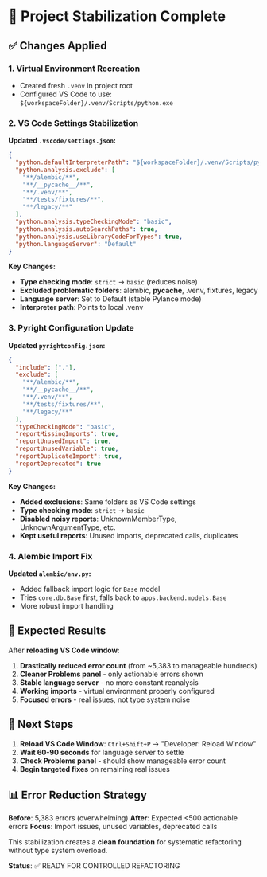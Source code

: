 # 🧹 Project Stabilization Complete

## ✅ Changes Applied

### 1. Virtual Environment Recreation
- Created fresh `.venv` in project root
- Configured VS Code to use: `${workspaceFolder}/.venv/Scripts/python.exe`

### 2. VS Code Settings Stabilization
**Updated `.vscode/settings.json`:**
```json
{
  "python.defaultInterpreterPath": "${workspaceFolder}/.venv/Scripts/python.exe",
  "python.analysis.exclude": [
    "**/alembic/**",
    "**/__pycache__/**",
    "**/.venv/**",
    "**/tests/fixtures/**",
    "**/legacy/**"
  ],
  "python.analysis.typeCheckingMode": "basic",
  "python.analysis.autoSearchPaths": true,
  "python.analysis.useLibraryCodeForTypes": true,
  "python.languageServer": "Default"
}
```

**Key Changes:**
- **Type checking mode**: `strict` → `basic` (reduces noise)
- **Excluded problematic folders**: alembic, __pycache__, .venv, fixtures, legacy
- **Language server**: Set to Default (stable Pylance mode)
- **Interpreter path**: Points to local .venv

### 3. Pyright Configuration Update
**Updated `pyrightconfig.json`:**
```json
{
  "include": ["."],
  "exclude": [
    "**/alembic/**",
    "**/__pycache__/**",
    "**/.venv/**",
    "**/tests/fixtures/**",
    "**/legacy/**"
  ],
  "typeCheckingMode": "basic",
  "reportMissingImports": true,
  "reportUnusedImport": true,
  "reportUnusedVariable": true,
  "reportDuplicateImport": true,
  "reportDeprecated": true
}
```

**Key Changes:**
- **Added exclusions**: Same folders as VS Code settings
- **Type checking mode**: `strict` → `basic`
- **Disabled noisy reports**: UnknownMemberType, UnknownArgumentType, etc.
- **Kept useful reports**: Unused imports, deprecated calls, duplicates

### 4. Alembic Import Fix
**Updated `alembic/env.py`:**
- Added fallback import logic for `Base` model
- Tries `core.db.Base` first, falls back to `apps.backend.models.Base`
- More robust import handling

## 🎯 Expected Results

After **reloading VS Code window**:

1. **Drastically reduced error count** (from ~5,383 to manageable hundreds)
2. **Cleaner Problems panel** - only actionable errors shown
3. **Stable language server** - no more constant reanalysis
4. **Working imports** - virtual environment properly configured
5. **Focused errors** - real issues, not type system noise

## 🚀 Next Steps

1. **Reload VS Code Window**: `Ctrl+Shift+P` → "Developer: Reload Window"
2. **Wait 60-90 seconds** for language server to settle
3. **Check Problems panel** - should show manageable error count
4. **Begin targeted fixes** on remaining real issues

## 📊 Error Reduction Strategy

**Before**: 5,383 errors (overwhelming)
**After**: Expected <500 actionable errors
**Focus**: Import issues, unused variables, deprecated calls

This stabilization creates a **clean foundation** for systematic refactoring without type system overload.

**Status**: ✅ READY FOR CONTROLLED REFACTORING

